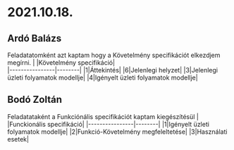 # 2021.10.18.
## Ardó Balázs
Feladatatomként azt kaptam hogy a Követelmény specifikációt elkezdjem megírni.
| |Követelmény specifikáció|                                              
|----------------|--------|
|1|Áttekintés|
|6|Jelenlegi helyzet|
|3|Jelenlegi üzleti folyamatok modellje|
|4|Igényelt üzleti folyamatok modellje|

## Bodó Zoltán
Feladatataként a Funkciónális specifikációt kaptam kiegészítésül
| |Funckionális specifikáció|
|----------------|--------|
|1|Igényelt üzleti folyamatok modellje|
|2|Funkció-Követelmény megfeleltetése|
|3|Használati esetek|